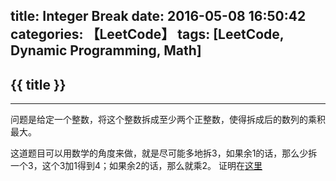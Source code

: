 title: Integer Break
date: 2016-05-08 16:50:42
categories: 【LeetCode】
tags: [LeetCode, Dynamic Programming, Math]
---
## {{ title }} ##

---

问题是给定一个整数，将这个整数拆成至少两个正整数，使得拆成后的数列的乘积最大。

这道题目可以用数学的角度来做，就是尽可能多地拆3，如果余1的话，那么少拆一个3，这个3加1得到4；如果余2的话，那么就乘2。 证明在[这里](http://blog.csdn.net/liyuanbhu/article/details/51198124)


